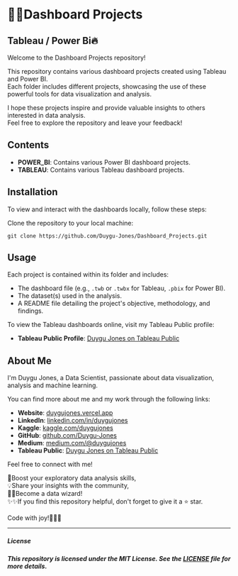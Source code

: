 # 🎯🚀Dashboard Projects

## Tableau / Power Bi🔥

Welcome to the Dashboard Projects repository! 

This repository contains various dashboard projects created using Tableau and Power BI.<br>
Each folder includes different projects, showcasing the use of these powerful tools for data visualization and analysis.<br>

I hope these projects inspire and provide valuable insights to others interested in data analysis. <br>
Feel free to explore the repository and leave your feedback!<br>


## Contents

- **POWER_BI**: Contains various Power BI dashboard projects.
- **TABLEAU**: Contains various Tableau dashboard projects.


## Installation

To view and interact with the dashboards locally, follow these steps:

Clone the repository to your local machine:

    git clone https://github.com/Duygu-Jones/Dashboard_Projects.git


## Usage

Each project is contained within its folder and includes:

- The dashboard file (e.g., `.twb` or `.twbx` for Tableau, `.pbix` for Power BI).
- The dataset(s) used in the analysis.
- A README file detailing the project's objective, methodology, and findings.

To view the Tableau dashboards online, visit my Tableau Public profile:

- **Tableau Public Profile**: [Duygu Jones on Tableau Public](https://public.tableau.com/app/profile/duygu.jones/vizzes)


## About Me

I'm Duygu Jones, a Data Scientist, passionate about data visualization, analysis and machine learning. <br>

You can find more about me and my work through the following links:

- **Website**: [duygujones.vercel.app](https://duygujones.vercel.app/)
- **LinkedIn**: [linkedin.com/in/duygujones](https://www.linkedin.com/in/duygujones/)
- **Kaggle**: [kaggle.com/duygujones](https://www.kaggle.com/duygujones)
- **GitHub**: [github.com/Duygu-Jones](https://github.com/Duygu-Jones)
- **Medium**: [medium.com/@duygujones](https://medium.com/@duygujones)
- **Tableau Public**: [Duygu Jones on Tableau Public](https://public.tableau.com/app/profile/duygu.jones/vizzes)

Feel free to connect with me!<br>


🎯Boost your exploratory data analysis skills,<br> 
💡Share your insights with the community, <br>
👩‍💻Become a data wizard! <br>
✨✨If you find this repository helpful, don't forget to give it a ⭐ star.<br>

Code with joy!👩‍💻✨

---


##### License

##### This repository is licensed under the MIT License. See the [LICENSE](LICENSE) file for more details.
